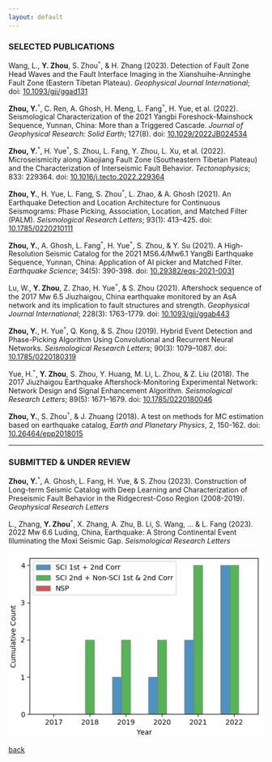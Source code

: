 ```yaml
---
layout: default
---
```

### SELECTED PUBLICATIONS

Wang, L., **Y. Zhou**, S. Zhou<sup>`*`</sup>, & H. Zhang (2023). Detection of Fault Zone Head Waves and the Fault Interface Imaging in the Xianshuihe-Anninghe Fault Zone (Eastern Tibetan Plateau). *Geophysical Journal International*; doi: [10.1093/gji/ggad131](https://doi.org/10.1093/gji/ggad131)  

**Zhou, Y.**<sup>`*`</sup>, C. Ren, A. Ghosh, H. Meng, L. Fang<sup>`*`</sup>, H. Yue, et al. (2022). Seismological Characterization of the 2021 Yangbi Foreshock-Mainshock Sequence, Yunnan, China: More than a Triggered Cascade. *Journal of Geophysical Research: Solid Earth*; 127(8). doi: [10.1029/2022JB024534](https://doi.org/10.1029/2022JB024534)  

**Zhou, Y.**<sup>`*`</sup>, H. Yue<sup>`*`</sup>, S. Zhou, L. Fang, Y. Zhou, L. Xu, et al. (2022). Microseismicity along Xiaojiang Fault Zone (Southeastern Tibetan Plateau) and the Characterization of Interseismic Fault Behavior. *Tectonophysics*; 833: 229364. doi: [10.1016/j.tecto.2022.229364](https://doi.org/10.1016/j.tecto.2022.229364)  

**Zhou, Y.**, H. Yue, L. Fang, S. Zhou<sup>`*`</sup>, L. Zhao, & A. Ghosh (2021). An Earthquake Detection and Location Architecture for Continuous Seismograms: Phase Picking, Association, Location, and Matched Filter (PALM). *Seismological Research Letters*; 93(1): 413–425. doi: [10.1785/0220210111](https://doi.org/10.1785/0220210111)  

**Zhou, Y.**, A. Ghosh, L. Fang<sup>`*`</sup>, H. Yue<sup>`*`</sup>, S. Zhou, & Y. Su (2021). A High-Resolution Seismic Catalog for the 2021 MS6.4/Mw6.1 YangBi Earthquake Sequence, Yunnan, China: Application of AI picker and Matched Filter. *Earthquake Science*; 34(5): 390-398. doi: [10.29382/eqs-2021-0031](https://doi.org/10.29382/eqs-2021-0031)  

Lu, W., **Y. Zhou**, Z. Zhao, H. Yue<sup>`*`</sup>, & S. Zhou (2021). Aftershock sequence of the 2017 Mw 6.5 Jiuzhaigou, China earthquake monitored by an AsA network and its implication to fault structures and strength. *Geophysical Journal International*; 228(3): 1763-1779. doi: [10.1093/gji/ggab443](https://doi.org/10.1093/gji/ggab443)  

**Zhou, Y.**, H. Yue<sup>`*`</sup>, Q. Kong, & S. Zhou (2019). Hybrid Event Detection and Phase-Picking Algorithm Using Convolutional and Recurrent Neural Networks. *Seismological Research Letters*; 90(3): 1079–1087. doi: [10.1785/0220180319](https://doi.org/10.1785/0220180319)  

Yue, H.<sup>`*`</sup>, **Y. Zhou**, S. Zhou, Y. Huang, M. Li, L. Zhou, & Z. Liu (2018). The 2017 Jiuzhaigou Earthquake Aftershock‐Monitoring Experimental Network: Network Design and Signal Enhancement Algorithm. *Seismological Research Letters*; 89(5): 1671–1679. doi: [10.1785/0220180046](https://doi.org/10.1785/0220180046)  

**Zhou, Y.**, S. Zhou<sup>`*`</sup>, & J. Zhuang (2018). A test on methods for MC estimation based on earthquake catalog, *Earth and Planetary Physics*, 2, 150-162. doi: [10.26464/epp2018015](https://doi.org/10.26464/epp2018015)  

* * *
### SUBMITTED & UNDER REVIEW

**Zhou, Y.**<sup>`*`</sup>, A. Ghosh, L. Fang, H. Yue, & S. Zhou (2023). Construction of Long-term Seismic Catalog with Deep Learning and Characterization of Preseismic Fault Behavior in the Ridgecrest-Coso Region (2008-2019). *Geophysical Research Letters*  

L., Zhang, **Y. Zhou**<sup>`*`</sup>, X. Zhang, A. Zhu, B. Li, S. Wang, ... & L. Fang (2023). 2022 Mw 6.6 Luding, China, Earthquake: A Strong Continental Event Illuminating the Moxi Seismic Gap. *Seismological Research Letters*  


![Cumulative count of selected publications](/figures/paper_count_2022.png)

[back](./)